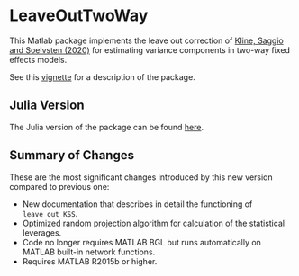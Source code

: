 # LeaveOutTwoWay

This Matlab package implements the leave out correction of 
[Kline, Saggio and Soelvsten (2020)](https://eml.berkeley.edu/~pkline/papers/KSS2020.pdf) for estimating variance components in two-way fixed effects models. 
 
See this [vignette](doc/VIGNETTE.pdf) for a description of the package.

## Julia Version

The Julia version of the package can be 
found [here](https://github.com/HighDimensionalEconLab/VarianceComponentsHDFE.jl). 

## Summary of Changes

These are the most significant changes introduced by this new version compared to previous one:
* New documentation that describes in detail the functioning of `leave_out_KSS`.
* Optimized random projection algorithm for calculation of the statistical leverages. 
* Code no longer requires MATLAB BGL but runs automatically on MATLAB built-in network functions.
* Requires MATLAB R2015b or higher. 




